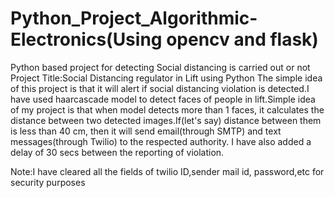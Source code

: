 # Python_Project_Algorithmic-Electronics(Using opencv and flask)
Python based project for detecting Social distancing is carried out or not
  Project Title:Social Distancing regulator in Lift using Python
   The simple idea of this project is that it will alert if social distancing violation is detected.I have used haarcascade model to detect faces of people in lift.Simple idea of my project is that when model detects more than 1 faces, it calculates the distance between two detected images.If(let's say) distance between them is less than 40 cm, then it will send email(through SMTP) and text messages(through Twilio) to the respected authority.
   I have also added a delay of 30 secs between the reporting of violation.


Note:I have cleared all the fields of twilio ID,sender mail id, password,etc for security purposes

